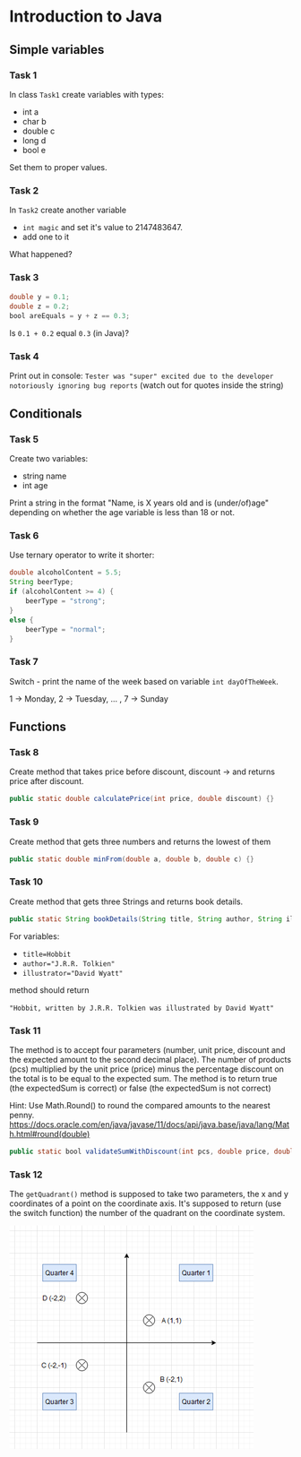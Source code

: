 # Introduction to Java

## Simple variables

### Task 1

In class `Task1` create variables with types:
- int a 
- char b 
- double c
- long d
- bool e

Set them to proper values.


### Task 2
In `Task2` create another variable 
- `int magic` and set it's value to 2147483647.
- add one to it 

What happened?

### Task 3
```java
double y = 0.1;
double z = 0.2;
bool areEquals = y + z == 0.3;
```
 
Is `0.1 + 0.2` equal `0.3` (in Java)?

### Task 4
Print out in console:
`Tester was "super" excited due to the developer notoriously ignoring bug reports`
(watch out for quotes inside the string)

## Conditionals 
### Task 5
Create two variables:
- string name
- int age

Print a string in the format "Name, is X years old and is (under/of)age" depending on whether the age variable is less than 18 or not.

### Task 6
Use ternary operator to write it shorter:

```java
double alcoholContent = 5.5;
String beerType;
if (alcoholContent >= 4) {
    beerType = "strong";
}
else {
    beerType = "normal";
}
```

### Task 7
Switch - print the name of the week based on variable `int dayOfTheWeek`.

1 -> Monday, 2 -> Tuesday, ... , 7 -> Sunday


## Functions
### Task 8
Create method that takes price before discount, discount -> and returns price after discount.
```java
public static double calculatePrice(int price, double discount) {}
```

### Task 9
Create method that gets three numbers and returns the lowest of them
```java
public static double minFrom(double a, double b, double c) {}
```

### Task 10
Create method that gets three Strings and returns book details.
```java
public static String bookDetails(String title, String author, String illustrator) {}
```

For variables:
- `title=Hobbit`
- `author="J.R.R. Tolkien"` 
- `illustrator="David Wyatt"` 
 
method should return

`"Hobbit, written by J.R.R. Tolkien was illustrated by David Wyatt"`

### Task 11
The method is to accept four parameters (number, unit price, discount and the expected amount to the second decimal place). 
The number of products (pcs) multiplied by the unit price (price) minus the percentage discount on the total is to be equal
to the expected sum. The method is to return true (the expectedSum is correct) or false (the expectedSum is not correct)

Hint: Use Math.Round() to round the compared amounts to the nearest penny.
https://docs.oracle.com/en/java/javase/11/docs/api/java.base/java/lang/Math.html#round(double)
```java
public static bool validateSumWithDiscount(int pcs, double price, double discount, double expectedSum)
```

### Task 12
The `getQuadrant()` method is supposed to take two parameters, the x and y coordinates of a point on the coordinate axis. 
It's supposed to return (use the switch function) the number of the quadrant on the coordinate system.

![Explanation for task 12](../../resources/images/quarters.png)